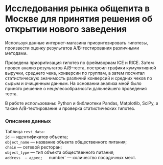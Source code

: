 # Исследования рынка общепита в Москве для принятия решения об открытии нового заведения  


Используя данные интернет-магазина приоритезировать гипотезы, произвести оценку результатов A/B-тестирования различными методами.  

Проведена приоритизация гипотез по фреймворкам ICE и RICE. Затем провел анализ
результатов A/B-теста, построил графики кумулятивной выручки, среднего чека,
конверсии по группам, а затем посчитал статистическую значимость различий конверсий
и средних чеков по сырым и очищенным данным. На основании анализа мной было
принято решение о нецелесообразности дальнейшего проведения теста.  

В работе использованы: Python и библиотеки Pandas, Matplotlib, SciPy, а также A/B-тестирование и проверка статистических гипотез. 


### Описание данных  
Таблица `rest_data`:   
`id` — идентификатор объекта;  
`object_name` — название объекта общественного питания;  
`chain` — сетевой ресторан;  
`object_type` — тип объекта общественного питания;  
`address  — адрес;  
`number` — количество посадочных мест.  